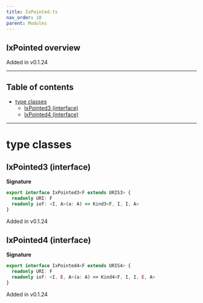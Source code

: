 ```yaml
---
title: IxPointed.ts
nav_order: 18
parent: Modules
---
```


## IxPointed overview

Added in v0.1.24

---

<h2 class="text-delta">Table of contents</h2>

- [type classes](#type-classes)
  - [IxPointed3 (interface)](#ixpointed3-interface)
  - [IxPointed4 (interface)](#ixpointed4-interface)

---

# type classes

## IxPointed3 (interface)

**Signature**

```ts
export interface IxPointed3<F extends URIS3> {
  readonly URI: F
  readonly iof: <I, A>(a: A) => Kind3<F, I, I, A>
}
```

Added in v0.1.24

## IxPointed4 (interface)

**Signature**

```ts
export interface IxPointed4<F extends URIS4> {
  readonly URI: F
  readonly iof: <I, E, A>(a: A) => Kind4<F, I, I, E, A>
}
```

Added in v0.1.24
